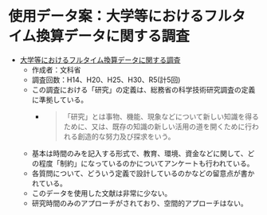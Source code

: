 # 使用データ案：大学等におけるフルタイム換算データに関する調査

- [大学等におけるフルタイム換算データに関する調査](https://www.mext.go.jp/b_menu/toukei/chousa06/fulltime/1284874.htm)
  - 作成者：文科省
  - 調査回数：H14、H20、H25、H30、R5(計5回)
  - この調査における「研究」の定義は、総務省の科学技術研究調査の定義に準拠している。
    - >「研究」とは事物、機能、現象などについて新しい知識を得るために、又は、既存の知識の新しい活用の道を開くために行われる創造的な努力及び探求をいう。
  - 基本は時間のみを記入する形式で、教育、環境、資金などに関して、どの程度「制約」になっているのかについてアンケートも行われている。
  - 各質問について、どういう定義で設計しているのかなどの留意点が書かれている。
  - このデータを使用した文献は非常に少ない。
  - 研究時間のみのアプローチがされており、空間的アプローチはない。
